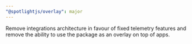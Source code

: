 ```yaml
---
"@spotlightjs/overlay": major
---
```


Remove integrations architecture in favour of fixed telemetry features and remove the ability to use the package as an overlay on top of apps.
